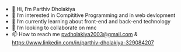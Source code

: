 - 👋 Hi, I’m Parthiv Dholakiya
- 👀 I’m interested in Compititive Programming and in web devlopment
- 🌱 I’m currently learning about front-end and back-end technology
- 💞️ I’m looking to collaborate on mnc
- 📫 How to reach me pvdholakiya2003@gmail.com & https://www.linkedin.com/in/parthiv-dholakiya-329084207

<!---
Parthiv2003/Parthiv2003 is a ✨ special ✨ repository because its `README.md` (this file) appears on your GitHub profile.
You can click the Preview link to take a look at your changes.
--->
